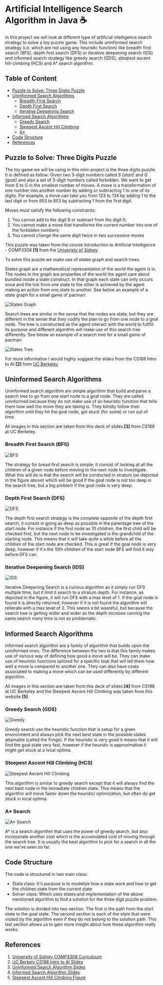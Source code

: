 # Artificial Intelligence Search Algorithm in Java ☕
In this project we will look at different type of artificial intelligence search strategy to solve a toy puzzle game. This include uninformed search strategy (i.e. which are not using any heuristic function) like breadth first search (BFS), depth first search (DFS) or iterative deepening search (IDS) and informed search strategy like greedy search (GDS), steepest ascent hill-climbing (HCS) and A* search algorithm. 

## Table of Content
- [Puzzle to Solve: Three Digits Puzzle](#puzzle-to-solve-three-digits-puzzle)
- [Uninformed Search Algorithms](#uninformed-search-algorithms)
  - [Breadth First Search](#breadth-first-search-bfs)
  - [Depth First Search](#depth-first-search-dfs)
  - [Iterative Deepening Search](#iterative-deepening-search-ids)
- [Informed Search Algorithms](#informed-search-algorithms)
  - [Greedy Search](#greedy-search-gds)
  - [Steepest Ascent Hill Climbing](#steepest-ascent-hill-climbing-hcs)
  - [A*](#a-search)
- [Code Structure](#code-structure)
- [References](#references)

## Puzzle to Solve: Three Digits Puzzle
The toy game we will be using in this mini-project is the three digits puzzle. It is defined as follow:
Given two 3-digit numbers called _S (start)_ and _G (goal)_ and also a set of 3-digit numbers called
forbidden. We want to get from S to G in the smallest number of moves. A move is a transformation of one number into another number by adding or subtracting 1 to one of its digits. For example, a move can take you from 123 to 124 by adding 1 to the last digit or from 953 to 853 by subtracting 1 from the first digit. 

Moves must satisfy the following constraints:
1. You cannot add to the digit 9 or subtract from the digit 0;
2. You cannot make a move that transforms the current number into one of the forbidden numbers;
3. You cannot change the same digit twice in two successive moves

This puzzle was taken from the course Introduction to Artificial Intelligence - COMP3308 **[1]** from the [Univeristy of Sidney](https://www.sydney.edu.au/)

To solve this puzzle we make use of states graph and search trees. 

States graph are a mathematical representation of the world the agent is in. The nodes in the graph are properties of the world the agent care about bundled inside a state construct. In that graph each state can only occurs once and the link from one state to the other is achieved by the agent making an action from one state to another.
See below an example of a state graph for a small game of pacman: 

![States Graph](https://github.com/yacineMahdid/artificial-intelligence-from-scratch/blob/master/AI%20Search%20Algorithm%20in%20Java/.figures/pacman_states_graph.png)

Search trees are similar in the sense that the nodes are state, but they are different in the sense that they codify the plan to go from one node to a goal node. The tree is constructed as the agent interact with the world to fullfill its purpose and different algorithm will make use of this search tree differently.
See below an example of a search tree for a small game of pacman:

![States Tree](https://github.com/yacineMahdid/artificial-intelligence-from-scratch/blob/master/AI%20Search%20Algorithm%20in%20Java/.figures/pacman_states_tree.png)

For more information I would highly suggest the slides from the CS188 Intro to AI **[2]** from [UC Berkeley](https://www.berkeley.edu/)

## Uninformed Search Algorithms
Uninformed search algorithm are simple algorithm that build and parse a search tree to go from one start node to a goal node. They are called uninformed because they do not make use of an heuristic function that tells them how well the move they are taking is. They blindly follow their algorithm until they hit the goal node, get stuck (for some) or run out of time.

All images in this section are taken from this deck of slides **[3]** from CS188 at UC Berkeley.
### Breadth First Search (BFS)
![BFS](https://github.com/yacineMahdid/artificial-intelligence-from-scratch/blob/master/AI%20Search%20Algorithm%20in%20Java/.figures/bfs.png)

The strategy for bread first search is simple; it consist of looking at all the children of a given node before moving to the next node to investigate. What this will do is that the search will be conducted in stratum (as depicted in the figure above) which will be good if the goal node is not too deep in the search tree, but a big problem if the goal node is very deep.

### Depth First Search (DFS)
![DFS](https://github.com/yacineMahdid/artificial-intelligence-from-scratch/blob/master/AI%20Search%20Algorithm%20in%20Java/.figures/dfs.png)

The depth first search strategy is the complete opposite of the depth first search; it consist in going as deep as possible in the parentage tree of the start node. For instance if the first node as 10 children, the first child will be checked first, but the next node to be investigated is the grandchild of the starting node. This means that it will take quite a while before all the children of the start node are checked. This is great if the goal node is very deep, however if it's the 10th children of the start node BFS will find it way before DFS can.

### Iterative Deepening Search (IDS)
![IDS](https://github.com/yacineMahdid/artificial-intelligence-from-scratch/blob/master/AI%20Search%20Algorithm%20in%20Java/.figures/ids.png)

Iterative Deepening Search is a curious algorithm as it simply run DFS multiple time, but it limit it search to a stratum depth. For instance, as depicted in the figure, it will run DFS with a max level of 1. If the goal node is found it is directly returned, however if it is not found the algorithm will reiterate with a max level of 2. This seems a bit wasteful, but because the search tree is getting wider and wider as the depth increase running the same search many time is not so problematic.

## Informed Search Algorithms
Informed search algorithm are a family of algorithm that builds upon the uninformed ones. The difference between the two is that this family makes use of various way of defining how good a move will be. They can make use of heuristic functions tailored for a specific task that will tell them how well a move is compared to another one. They can also have costs associated to making a move which can be used differently by different algorithm.

All images in this section are taken from this deck of slides **[4]** from CS188 at UC Berkeley and the Steepest Ascent Hill Climbing was taken from this website **[5]**.

### Greedy Search (GDS)
![Greedy](https://github.com/yacineMahdid/artificial-intelligence-from-scratch/blob/master/AI%20Search%20Algorithm%20in%20Java/.figures/greedy.png)

Greedy search use the heuristic function that is setup for a given environment and always pick the next best state in the possible states attainable (called the fringe). If the heuristic is very good it means that it will find the goal state very fast, however if the heurstic is approximative it might get stuck at a local optima.

### Steepest Ascent Hill Climbing (HCS)
![Steepest Ascent Hill Climbing](https://github.com/yacineMahdid/artificial-intelligence-from-scratch/blob/master/AI%20Search%20Algorithm%20in%20Java/.figures/steepest.png)

This algorithm is similar to greedy search except that it will always find the next best node in the immediate children state. This means that the algorithm will move faster down the heurstici optimization, but often do get stuck in local optima.

### A* Search
![A* Search](https://github.com/yacineMahdid/artificial-intelligence-from-scratch/blob/master/AI%20Search%20Algorithm%20in%20Java/.figures/a_start.png)

A* is a search algorithm that uses the power of greedy search, but also incorporate another cost which is the accumulated cost of moving through the search tree. It is usually the best algorithm to pick for a search in all the one we've seen so far.

## Code Structure
The code is structured in two main class:
- State class: It's purpose is to modelize how a state work and how to get the children state from the current state
- Solver class: Which uses states and implementation of the above mentioned algorithm to find a solution for the three digit puzzle problem.

The solution is divided into two section. The first is the path from the start state to the goal state. The second section is each of the state that were visited by the algorithm even if they do not belong to the solution path. This last section allows us to gain more insight about how these algorithm really works.

## References
1. [University of Sidney COMP3308 Curiculuum](https://www.sydney.edu.au/courses/units-of-study/2020/comp/comp3308.html)
2. [UC Berkely CS188 Intro to AI Slides](http://ai.berkeley.edu/lecture_slides.html)
3. [Uninformed Search Algorithm Slides](ai.berkeley.edu/slides/Lecture%202%20--%20Uninformed%20Search/SP14%20CS188%20Lecture%202%20--%20Uninformed%20Search.pptx)
4. [Informed Search Algorithm Slides](ai.berkeley.edu/slides/Lecture%203%20--%20Informed%20Search/SP14%20CS188%20Lecture%203%20--%20Informed%20Search.pptx)
5. [Steepest Ascent Hill Climbing Figure](https://www.javatpoint.com/hill-climbing-algorithm-in-ai)
